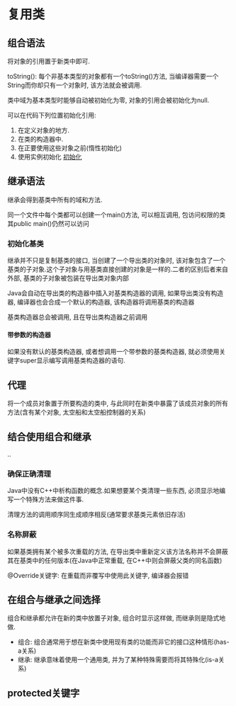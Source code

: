 # 复用类
## 组合语法
将对象的引用置于新类中即可.  

toString(): 每个非基本类型的对象都有一个toString()方法, 当编译器需要一个String而你却只有一个对象时, 该方法就会被调用.  

类中域为基本类型时能够自动被初始化为零, 对象的引用会被初始化为null.  

可以在代码下列位置初始化引用:
1. 在定义对象的地方.
2. 在类的构造器中.
3. 在正要使用这些对象之前(惰性初始化)
4. 使用实例初始化
[初始化](./initializaion.java)

## 继承语法
继承会得到基类中所有的域和方法.  

同一个文件中每个类都可以创建一个main()方法, 可以相互调用, 包访问权限的类其public main()仍然可以访问

### 初始化基类
继承并不只是复制基类的接口, 当创建了一个导出类的对象时, 该对象包含了一个基类的子对象.这个子对象与用基类直接创建的对象是一样的.二者的区别后者来自外部, 基类的子对象被包装在导出类对象内部  

Java会自动在导出类的构造器中插入对基类构造器的调用, 如果导出类没有构造器, 编译器也会合成一个默认的构造器, 该构造器将调用基类的构造器   

基类构造器总会被调用, 且在导出类构造器之前调用   

#### 带参数的构造器
如果没有默认的基类构造器, 或者想调用一个带参数的基类构造器, 就必须使用关键字super显示编写调用基类构造器的语句.   
 
## 代理
将一个成员对象置于所要构造的类中, 与此同时在新类中暴露了该成员对象的所有方法(含有某个对象, 太空船和太空船控制器的关系)  

## 结合使用组合和继承
..

### 确保正确清理
Java中没有C++中析构函数的概念.如果想要某个类清理一些东西, 必须显示地编写一个特殊方法来做这件事.  

清理方法的调用顺序同生成顺序相反(通常要求基类元素依旧存活)  

### 名称屏蔽
如果基类拥有某个被多次重载的方法, 在导出类中重新定义该方法名称并不会屏蔽其在基类中的任何版本(在Java中正常重载, 在C++中则会屏蔽父类的同名函数)  

@Override关键字: 在重载而非覆写中使用此关键字, 编译器会报错  

## 在组合与继承之间选择
组合和继承都允许在新的类中放置子对象, 组合时显示这样做, 而继承则是隐式地做.  

- 组合: 组合通常用于想在新类中使用现有类的功能而非它的接口这种情形(has-a关系)
- 继承: 继承意味着使用一个通用类, 并为了某种特殊需要而将其特殊化(is-a关系)

## protected关键字





